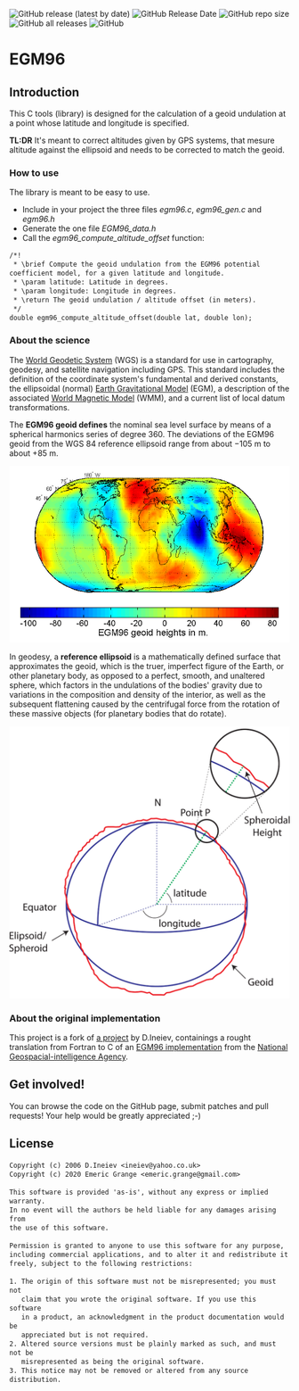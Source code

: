 ![GitHub release (latest by date)](https://img.shields.io/github/v/release/Geo-Linux-Calculations/egm96)
![GitHub Release Date](https://img.shields.io/github/release-date/Geo-Linux-Calculations/egm96)
![GitHub repo size](https://img.shields.io/github/repo-size/Geo-Linux-Calculations/egm96)
![GitHub all releases](https://img.shields.io/github/downloads/Geo-Linux-Calculations/egm96/total)
![GitHub](https://img.shields.io/github/license/Geo-Linux-Calculations/egm96)

EGM96
=====

## Introduction

This C tools (library) is designed for the calculation of a geoid undulation at a point whose latitude and longitude is specified.

**TL:DR** It's meant to correct altitudes given by GPS systems, that mesure altitude against the ellipsoid and needs to be corrected to match the geoid.

### How to use

The library is meant to be easy to use.

* Include in your project the three files _egm96.c_, _egm96_gen.c_ and _egm96.h_ 
* Generate the one file _EGM96_data.h_
* Call the _egm96_compute_altitude_offset_ function:

```
/*!
 * \brief Compute the geoid undulation from the EGM96 potential coefficient model, for a given latitude and longitude.
 * \param latitude: Latitude in degrees.
 * \param longitude: Longitude in degrees.
 * \return The geoid undulation / altitude offset (in meters).
 */
double egm96_compute_altitude_offset(double lat, double lon);
```

### About the science

The [World Geodetic System](https://en.wikipedia.org/wiki/World_Geodetic_System) (WGS) is a standard for use in cartography, geodesy, and satellite navigation including GPS. This standard includes the definition of the coordinate system's fundamental and derived constants, the ellipsoidal (normal) [Earth Gravitational Model](https://en.wikipedia.org/wiki/Earth_Gravitational_Model) (EGM), a description of the associated [World Magnetic Model](https://en.wikipedia.org/wiki/World_Magnetic_Model) (WMM), and a current list of local datum transformations.

The **EGM96 geoid defines** the nominal sea level surface by means of a spherical harmonics series of degree 360. The deviations of the EGM96 geoid from the WGS 84 reference ellipsoid range from about −105 m to about +85 m.

![geoid](doc/EGM96.png)

In geodesy, a **reference ellipsoid** is a mathematically defined surface that approximates the geoid, which is the truer, imperfect figure of the Earth, or other planetary body, as opposed to a perfect, smooth, and unaltered sphere, which factors in the undulations of the bodies' gravity due to variations in the composition and density of the interior, as well as the subsequent flattening caused by the centrifugal force from the rotation of these massive objects (for planetary bodies that do rotate).

![geoid vs ellipsoid](doc/geoid_vs_ellipsoid.png)

### About the original implementation

This project is a fork of [a project](https://sourceforge.net/projects/egm96-f477-c.) by D.Ineiev, containings a rought translation from Fortran to C of an [EGM96 implementation](https://earth-info.nga.mil/GandG/wgs84/gravitymod/egm96/egm96.html) from the [National Geospacial-intelligence Agency](https://earth-info.nga.mil/).


## Get involved!

You can browse the code on the GitHub page, submit patches and pull requests! Your help would be greatly appreciated ;-)


## License

```
Copyright (c) 2006 D.Ineiev <ineiev@yahoo.co.uk>
Copyright (c) 2020 Emeric Grange <emeric.grange@gmail.com>

This software is provided 'as-is', without any express or implied warranty.
In no event will the authors be held liable for any damages arising from
the use of this software.

Permission is granted to anyone to use this software for any purpose,
including commercial applications, and to alter it and redistribute it
freely, subject to the following restrictions:

1. The origin of this software must not be misrepresented; you must not
   claim that you wrote the original software. If you use this software
   in a product, an acknowledgment in the product documentation would be
   appreciated but is not required.
2. Altered source versions must be plainly marked as such, and must not be
   misrepresented as being the original software.
3. This notice may not be removed or altered from any source distribution.
```
